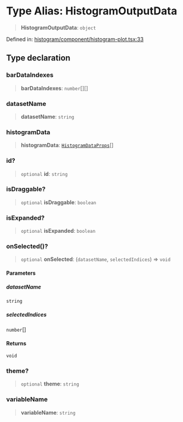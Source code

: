 # Type Alias: HistogramOutputData

> **HistogramOutputData**: `object`

Defined in: [histogram/component/histogram-plot.tsx:33](https://github.com/GeoDaCenter/openassistant/blob/36f516b8229288259590b2d9dab3b10cbfc3cbfd/packages/echarts/src/histogram/component/histogram-plot.tsx#L33)

## Type declaration

### barDataIndexes

> **barDataIndexes**: `number`[][]

### datasetName

> **datasetName**: `string`

### histogramData

> **histogramData**: [`HistogramDataProps`](HistogramDataProps.md)[]

### id?

> `optional` **id**: `string`

### isDraggable?

> `optional` **isDraggable**: `boolean`

### isExpanded?

> `optional` **isExpanded**: `boolean`

### onSelected()?

> `optional` **onSelected**: (`datasetName`, `selectedIndices`) => `void`

#### Parameters

##### datasetName

`string`

##### selectedIndices

`number`[]

#### Returns

`void`

### theme?

> `optional` **theme**: `string`

### variableName

> **variableName**: `string`
